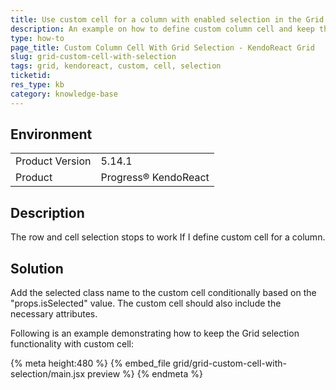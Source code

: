 ```yaml
---
title: Use custom cell for a column with enabled selection in the Grid.
description: An example on how to define custom column cell and keep the selection functionality
type: how-to
page_title: Custom Column Cell With Grid Selection - KendoReact Grid
slug: grid-custom-cell-with-selection
tags: grid, kendoreact, custom, cell, selection
ticketid: 
res_type: kb
category: knowledge-base
---
```


## Environment

<table>
	<tbody>
		<tr>
			<td>Product Version</td>
			<td>5.14.1</td>
		</tr>
		<tr>
			<td>Product</td>
			<td>Progress® KendoReact</td>
		</tr>
	</tbody>
</table>
 

## Description
The row and cell selection stops to work If I define custom cell for a column. 

## Solution
Add the selected class name to the custom cell conditionally based on the "props.isSelected" value. The custom cell should also include the necessary attributes.

Following is an example demonstrating how to keep the Grid selection functionality with custom cell:

{% meta height:480 %}
{% embed_file grid/grid-custom-cell-with-selection/main.jsx preview %}
{% endmeta %}
